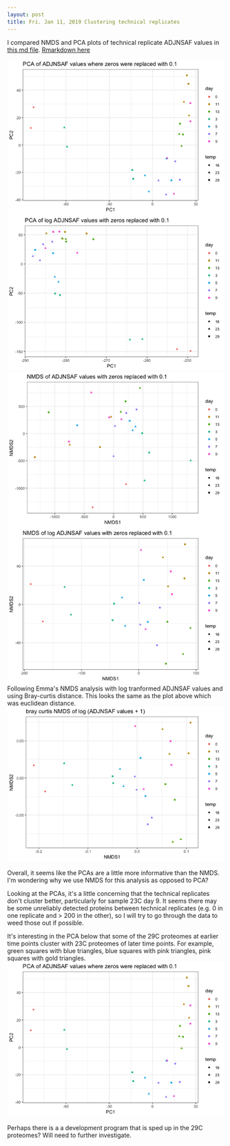 ```yaml
---
layout: post
title: Fri. Jan 11, 2019 Clustering technical replicates
---
```


I compared NMDS and PCA plots of technical replicate ADJNSAF values in [this md file](https://github.com/shellytrigg/OysterSeedProject/blob/master/analysis/nmds_R/nmds_analysis_like_Emmas/ClusteringTechnicalReplicates.md). [Rmarkdown here](https://github.com/shellytrigg/OysterSeedProject/blob/master/analysis/nmds_R/nmds_analysis_like_Emmas/ClusteringTechnicalReplicates.Rmd)

![img](https://raw.githubusercontent.com/shellytrigg/OysterSeedProject/master/analysis/nmds_R/nmds_analysis_like_Emmas/ClusteringTechnicalReplicates_files/figure-markdown_github/unnamed-chunk-8-1.png)
![img](https://raw.githubusercontent.com/shellytrigg/OysterSeedProject/master/analysis/nmds_R/nmds_analysis_like_Emmas/ClusteringTechnicalReplicates_files/figure-markdown_github/unnamed-chunk-9-1.png)
![img](https://raw.githubusercontent.com/shellytrigg/OysterSeedProject/master/analysis/nmds_R/nmds_analysis_like_Emmas/ClusteringTechnicalReplicates_files/figure-markdown_github/unnamed-chunk-10-1.png)
![img](https://raw.githubusercontent.com/shellytrigg/OysterSeedProject/master/analysis/nmds_R/nmds_analysis_like_Emmas/ClusteringTechnicalReplicates_files/figure-markdown_github/unnamed-chunk-11-1.png)
Following Emma's NMDS analysis with log tranformed ADJNSAF values and using Bray-curtis distance. This looks the same as the plot above which was euclidean distance.
![img](https://raw.githubusercontent.com/shellytrigg/OysterSeedProject/master/analysis/nmds_R/nmds_analysis_like_Emmas/ClusteringTechnicalReplicates_files/figure-markdown_github/unnamed-chunk-12-1.png)

Overall, it seems like the PCAs are a little more informative than the NMDS. I'm wondering why we use NMDS for this analysis as opposed to PCA?

Looking at the PCAs, it's a little concerning that the technical replicates don't cluster better, particularly for sample 23C day 9. It seems there may be some unreliably detected proteins between technical replicates (e.g. 0 in one replicate and > 200 in the other), so I will try to go through the data to weed those out if possible. 

It's interesting in the PCA below that some of the 29C proteomes at earlier time points cluster with 23C proteomes of later time points. For example, green squares with blue triangles, blue squares with pink triangles, pink squares with gold triangles.
![img](https://raw.githubusercontent.com/shellytrigg/OysterSeedProject/master/analysis/nmds_R/nmds_analysis_like_Emmas/ClusteringTechnicalReplicates_files/figure-markdown_github/unnamed-chunk-8-1.png)

Perhaps there is a a development program that is sped up in the 29C proteomes? Will need to further investigate.